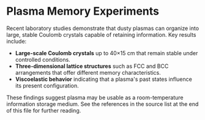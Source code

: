 # Plasma Memory Experiments

Recent laboratory studies demonstrate that dusty plasmas can organize into large, stable Coulomb crystals capable of retaining information. Key results include:

- **Large-scale Coulomb crystals** up to 40×15 cm that remain stable under controlled conditions.
- **Three-dimensional lattice structures** such as FCC and BCC arrangements that offer different memory characteristics.
- **Viscoelastic behavior** indicating that a plasma's past states influence its present configuration.

These findings suggest plasma may be usable as a room-temperature information storage medium. See the references in the source list at the end of this file for further reading.
